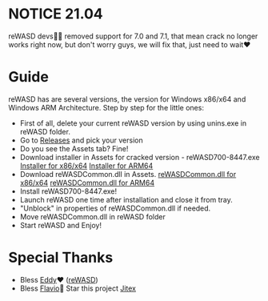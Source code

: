 # NOTICE 21.04
reWASD devs🤕🤡 removed support for 7.0 and 7.1, that mean crack no longer works right now, but don't worry guys, we will fix that, just need to wait❤️

# Guide
reWASD has are several versions, the version for Windows x86/x64 and Windows ARM Architecture.
Step by step for the little ones:
- First of all, delete your current reWASD version by using unins.exe in reWASD folder.
- Go to [Releases](https://github.com/EugeneSunrise/reWASD/releases) and pick your version
- Do you see the Assets tab? Fine!
- Download installer in Assets for cracked version - reWASD700-8447.exe [Installer for x86/x64](https://github.com/EugeneSunrise/reWASD/releases/download/7.0X86FULL/reWASD700-8447.exe)    [Installer for ARM64](https://github.com/EugeneSunrise/reWASD/releases/download/7.0FullArm/reWASD700-8378.ARM.exe)
- Download reWASDCommon.dll in Assets. [reWASDCommon.dll for x86/x64](https://github.com/EugeneSunrise/reWASD/releases/download/7.0X86FULL/reWASDCommon.dll)    [reWASDCommon.dll for ARM64](https://github.com/EugeneSunrise/reWASD/releases/download/7.0FullArm/reWASDCommon.dll)
- Install reWASD700-8447.exe!
- Launch reWASD one time after installation and close it from tray.
- "Unblock" in properties of reWASDCommon.dll if needed. 
- Move reWASDCommon.dll in reWASD folder
- Start reWASD and Enjoy!

# Special Thanks
- Bless [Eddy](https://github.com/RedDot-3ND7355)❤️ ([reWASD](https://github.com/RedDot-3ND7355/reWASD))
- Bless [Flavio](https://github.com/Hitmasu)💪 Star this project [Jitex](https://github.com/Hitmasu/Jitex)
